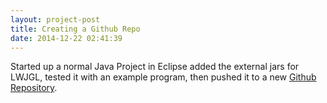 ```yaml
---
layout: project-post
title: Creating a Github Repo
date: 2014-12-22 02:41:39
---
```

Started up a normal Java Project in Eclipse added the external jars for LWJGL, tested it with an example program, then pushed it to a new [Github Repository](https://github.com/IainVM/TilesetGameEngine).